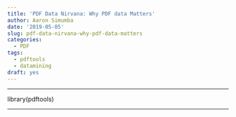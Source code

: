 ```yaml
---
title: 'PDF Data Nirvana: Why PDF data Matters'
author: Aaron Simumba
date: '2019-05-05'
slug: pdf-data-nirvana-why-pdf-data-matters
categories:
  - PDF
tags:
  - pdftools
  - datamining
draft: yes
---
```


---
library(pdftools)

---